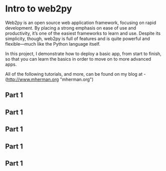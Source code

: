Intro to web2py
==============

Web2py is an open source web application framework, focusing on rapid development. By placing a strong emphasis on ease of use and productivity, it’s one of the easiest frameworks to learn and use. 
Despite its simplicity, though, web2py is full of features and is quite powerful and flexible—much like the Python language itself.

In this project, I demonstrate how to deploy a basic app, from start to finish, so that you can learn the basics in order to move on to more advanced apps. 

All of the following tutorials, and more, can be found on my blog at - (http://www.mherman.org "mherman.org")

Part 1
------

Part 1
------

Part 1
------

Part 1
------

Part 1
------
